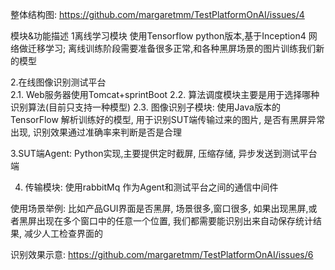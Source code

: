 
整体结构图:
https://github.com/margaretmm/TestPlatformOnAI/issues/4


模块&功能描述
1离线学习模块	使用Tensorflow python版本,基于Inception4 网络做迁移学习;
             离线训练阶段需要准备很多正常,和各种黑屏场景的图片训练我们新的模型
             
             
2.在线图像识别测试平台	
   2.1.	Web服务器使用Tomcat+sprintBoot
   2.2.	算法调度模块主要是用于选择哪种识别算法(目前只支持一种模型)
   2.3.	图像识别子模块: 使用Java版本的TensorFlow 解析训练好的模型, 用于识别SUT端传输过来的图片, 是否有黑屏异常出现, 识别效果通过准确率来判断是否是合理
   
   
3.SUT端Agent:
    Python实现,主要提供定时截屏, 压缩存储, 异步发送到测试平台端
    
    
4. 传输模块:
    使用rabbitMq 作为Agent和测试平台之间的通信中间件



使用场景举例:
  比如产品GUI界面是否黑屏, 场景很多,窗口很多, 如果出现黑屏,或者黑屏出现在多个窗口中的任意一个位置, 我们都需要能识别出来自动保存统计结果, 减少人工检查界面的
  
  
  识别效果示意: https://github.com/margaretmm/TestPlatformOnAI/issues/6
  
  


